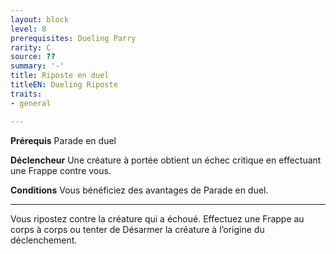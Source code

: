 ```yaml
---
layout: block
level: 8
prerequisites: Dueling Parry
rarity: C
source: ??
summary: '-'
title: Riposte en duel
titleEN: Dueling Riposte
traits:
- general

---
```


<p><strong>Prérequis</strong> Parade en duel</p>
<p><strong>Déclencheur</strong> Une créature à portée obtient un échec critique en effectuant une Frappe contre vous.</p>
<p><strong>Conditions</strong> Vous bénéficiez des avantages de Parade en duel.</p>
<hr>
<p>Vous ripostez contre la créature qui a échoué. Effectuez une Frappe au corps à corps ou tenter de Désarmer la créature à l’origine du déclenchement.</p>